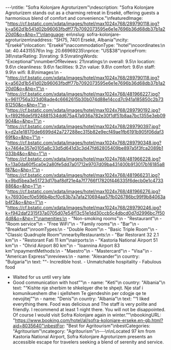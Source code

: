 ---\ntitle: "Sofra Kolonjare Agroturizem"\ndescription: "Sofra Kolonjare Agroturizem stands out as a charming retreat in Ersekë, offering guests a harmonious blend of comfort and convenience."\nfeaturedImage: "https://cf.bstatic.com/xdata/images/hotel/max1024x768/289790118.jpg?k=a562d1b541d02b96063fbdff77b7092073595e6e1e7696b36d68db37b1a220d0&o=&hp=1"\nlanguage: en\nslug: sofra-kolonjare-agroturizem\naddress: "SH75, 7401 Ersekë, Albania"\ncity: "Ersekë"\nlocation: "Ersekë"\naccommodationType: "hotel"\ncoordinates:\n  lat: 40.44315576\n  lng: 20.66969235\nprice: "US$38"\npriceFrom: 38\nstarRating: 3\nrating: 9.5\nratingWords: "Exceptional"\nnumberOfReviews: 21\nratings:\n  overall: 9.5\n  location: 9.6\n  cleanliness: 9.6\n  facilities: 9.2\n  value: 9.8\n  comfort: 9.6\n  staff: 9.9\n  wifi: 8.8\nimages:\n  - "https://cf.bstatic.com/xdata/images/hotel/max1024x768/289790118.jpg?k=a562d1b541d02b96063fbdff77b7092073595e6e1e7696b36d68db37b1a220d0&o=&hp=1"\n  - "https://cf.bstatic.com/xdata/images/hotel/max1024x768/481966227.jpg?k=9611756a323d08ade4c6662615b30b074d88e14ccd7c941a185850c2b7381250&o=&hp=1"\n  - "https://cf.bstatic.com/xdata/images/hotel/max1024x768/289790192.jpg?k=f892f6de5f924881534dd675a47a936a782e30f1df51b8aa7bc1355e3eb09904&o=&hp=1"\n  - "https://cf.bstatic.com/xdata/images/hotel/max1024x768/289790397.jpg?k=d2a1e18170de6699d42a727288ec315b82e9ecf49ae1fb6191b905f06daf369f&o=&hp=1"\n  - "https://cf.bstatic.com/xdata/images/hotel/max1024x768/289790348.jpg?k=7464e357e0105a8c33d5d641d3c3d47fd62805409be897a5f3fca2089b1033b4&o=&hp=1"\n  - "https://cf.bstatic.com/xdata/images/hotel/max1024x768/481966228.jpg?k=13a0da60f5ca0e2a80fe5dd7a01712e9707d09ba431400b913017b16185a8f87&o=&hp=1"\n  - "https://cf.bstatic.com/xdata/images/hotel/max1024x768/481966231.jpg?k=9bd5bea3e51723d17baf8df21e4a7f7766f17820f446335f6decb0e1c4733886&o=&hp=1"\n  - "https://cf.bstatic.com/xdata/images/hotel/max1024x768/481966276.jpg?k=76930ecf0e596b4bcf0c63b7a7afa210694aa57fb026786bc99f9b84063ab4f2&o=&hp=1"\n  - "https://cf.bstatic.com/xdata/images/hotel/max1024x768/289790246.jpg?k=f942daf2315f37a0705d07e54f13c51e1dd30ccb5c4dbcd0d7d2996bc7f504d8&o=&hp=1"\namenities:\n  - "Non-smoking rooms"\n  - "Restaurant"\n  - "Room service"\n  - "Free WiFi"\n  - "Family rooms"\n  - "Bar"\n  - "Breakfast"\nroomTypes:\n  - "Double Room"\n  - "Basic Triple Room"\n  - "Classic Quadruple Room"\nnearbyRestaurants:\n  - "Bar Restorant 32 2.1 km"\n  - "Restorant Fati 11 km"\nairports:\n  - "Kastoria National Airport 51 km"\n  - "Ohrid Airport 80 km"\n  - "Ioannina Airport 83 km"\npaymentMethods:\n  - "Maestro"\n  - "Mastercard"\n  - "Visa"\n  - "American Express"\nreviews:\n  - name: "Alexander"\n    country: "Bulgaria"\n    text: "“- Incredible host. - Unmatchable hospitality - Fabulous food
- Waited for us until very late
- Good communication with host”"\n  - name: "Keti"\n    country: "Albania"\n    text: "“Kishte nje sherbim te shkelqyer dhe te shpejt.
Nje staf i komunikueshem dhe i sjellshem
Te gjendeshin per cdogje qe te nevojitej”"\n  - name: "Denis"\n    country: "Albania"\n    text: "“I liked everything there. Food was delicious and The staff is very polite and friendly. I recommend at least 1 night there. You will not be disappointed. Of course I would visit Sofra Kolonjare again in winter.”"\nbookingURL: "https://www.booking.com/hotel/al/sofra-kolonjare-erseke.en-gb.html?aid=8035640"\nbestFor: "Best for Agritourism"\nbestCategories: "Agritourism"\ncategory: "Agritourism"\n---\n\nLocated 97 km from Kastoria National Airport, Sofra Kolonjare Agroturizem presents an accessible escape for travelers seeking a blend of serenity and service.